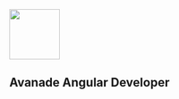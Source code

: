 <img src="https://hermes.digitalinnovation.one/tracks/a5cb4d8b-3139-4411-ae90-dd655a1deaa9.png" width="90" height="90">

## Avanade Angular Developer
